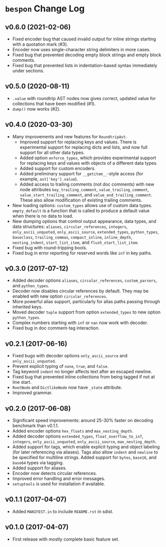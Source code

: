 # `bespon` Change Log


## v0.6.0 (2021-02-06)

* Fixed encoder bug that caused invalid output for inline strings starting
  with a quotation mark (#3).
* Encoder now uses single-character string delimiters in more cases.
* Fixed bug that prevented decoding empty block strings and empty block
  comments.
* Fixed bug that prevented lists in indentation-based syntax immediately
  under sections.



## v0.5.0 (2020-08-11)

* `.value` with roundtrip AST nodes now gives correct, updated value for
  collections that have been modified (#1).
* `dump()` now works (#2).



## v0.4.0 (2020-03-30)

* Many improvements and new features for `RoundtripAst`.
  - Improved support for replacing keys and values.  There is experimental
    support for replacing dicts and lists, and now full support for all other
    data types.
  - Added option `enforce_types`, which provides experimental support for
    replacing keys and values with objects of a different data types.
  - Added support for custom encoders.
  - Added preliminary support for `__getitem__`-style access (for example,
    `ast['key'].value`).
  - Added access to trailing comments (not doc comments) with new node
    attributes `key_trailing_comment`, `value_trailing_comment`,
    `value_start_trailing_comment`, and `value_end_trailing_comment`.  These
    also allow modification of existing trailing comments.
* New loading options:  `custom_types` allows use of custom data types.
  `empty_default` is a function that is called to produce a
  default value when there is no data to load.
* New dumping options that control output appearance, data types, and data
  structures:  `aliases`, `circular_references`, `integers`,
  `only_ascii_unquoted`, `only_ascii_source`, `extended_types`,
  `python_types`, `baseclass`, `trailing_commas`, `compact_inline`,
  `inline_depth`, `nesting_indent`, `start_list_item`, and
  `flush_start_list_item`.
* Fixed bug with round-tripping bools.
* Fixed bug in error reporting for reserved words like `inf` in key paths.


## v0.3.0 (2017-07-12)

* Added decoder options `aliases`, `circular_references`, `custom_parsers`,
  and `python_types`.
* Decoder now disables circular references by default.  They may be enabled
  with new option `circular_references`.
* More powerful alias support, particularly for alias paths passing through
  inherited keys.
* Moved decoder `tuple` support from option `extended_types` to new option
  `python_types`.
* Complex numbers starting with `inf` or `nan` now work with decoder.
* Fixed bug in doc comment-tag interaction.


## v0.2.1 (2017-06-16)

* Fixed bugs with decoder options `only_ascii_source` and
  `only_ascii_unquoted`.
* Prevent explicit typing of `none`, `true`, and `false`.
* Tag keyword `indent` no longer affects text after an escaped newline.
* Fixed bug that prevented inline collections from being tagged if not at line
  start.
* `RootNode` and `DictlikeNode` now have `_state` attribute.
* Improved grammar.


## v0.2.0 (2017-06-08)

* Significant speed improvements: around 25-30% faster on decoding benchmark
  than v0.1.1.
* Added encoder options `hex_floats` and `max_nesting_depth`.
* Added decoder options `extended_types`, `float_overflow_to_inf`,
  `integers`, `only_ascii_unquoted`, `only_ascii_source`, `max_nesting_depth`.
* Added support for tags, which enable explicit typing and object labeling
  (for later referencing via aliases).  Tags also allow `indent` and `newline`
  to be specified for multiline strings.  Added support for `bytes`, `base16`,
  and `base64` types via tagging.
* Added support for aliases.
* Encoder now detects circular references.
* Improved error handling and error messages.
* `setuptools` is used for installation if available.


## v0.1.1 (2017-04-07)

* Added `MANIFEST.in` to include `README.rst` in sdist.


## v0.1.0 (2017-04-07)

* First release with mostly complete basic feature set.
